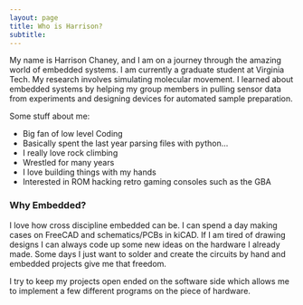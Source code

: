 ```yaml
---
layout: page
title: Who is Harrison?
subtitle: 
---
```


My name is Harrison Chaney, and I am on a journey through the amazing world of embedded systems. I am currently a graduate student at Virginia Tech. My research involves simulating molecular movement. I learned about embedded systems by helping my group members in pulling sensor data from experiments and designing devices for automated sample preparation. 

Some stuff about me:

- Big fan of low level Coding 
- Basically spent the last year parsing files with python... 
- I really love rock climbing 
- Wrestled for many years 
- I love building things with my hands 
- Interested in ROM hacking retro gaming consoles such as the GBA
 

### Why Embedded? 
I love how cross discipline embedded can be. I can spend a day making cases on FreeCAD and schematics/PCBs in kiCAD. If I am tired of drawing designs I can always code up some new ideas on the hardware I already made. Some days I just want to solder and create the circuits by hand and embedded projects give me that freedom.  

I try to keep my projects open ended on the software side which allows me to implement a few different programs on the piece of hardware. 

